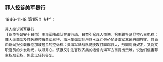### 菲人控诉美军暴行

1946-11-18
第1版()
专栏：

    菲人控诉美军暴行
    【新华社延安十日电】美海军陆战队在菲行动，日益引起菲人愤懑。据美联社马尼拉八日电称：菲人向美军及菲政府控诉美军暴行，指出美海军陆战队水兵在俄伦加坡海军基地行同日寇。菲自由新闻报引载俄伦加坡居民的控诉称：美海军陆战队随便殴打脚踢菲人，形同对待奴才，又将文职官员的头发剃光，以寻开心。该报又引法官烈齐奥的话曾向海军方面提出责难，说他们侵害菲主权及公权，但迄无任何答复。
